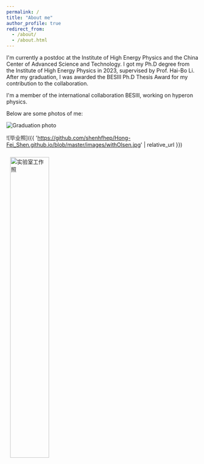 ```yaml
---
permalink: /
title: "About me"
author_profile: true
redirect_from: 
  - /about/
  - /about.html
---
```


I'm currently a postdoc at the Institute of High Energy Physics and the China Center of Advanced Science and Technology. I got my Ph.D degree from the Institute of High Energy Physics in 2023, supervised by Prof. Hai-Bo Li. After my graduation, I was awarded the BESIII Ph.D Thesis Award for my contribution to the collaboration.

I'm a member of the international collaboration BESIII, working on hyperon physics.

Below are some photos of me:


![Graduation photo](https://github.com/shenhfhep/Hong-Fei_Shen.github.io/blob/master/images/withHaibo.jpg)
<!-- Markdown 写法 -->
![毕业照]({{ 'https://github.com/shenhfhep/Hong-Fei_Shen.github.io/blob/master/images/withOlsen.jpg' | relative_url }})

<!-- HTML 精细控制 -->
<img src="{{ 'https://github.com/shenhfhep/Hong-Fei_Shen.github.io/blob/master/images/withOlsen.jpg' | relative_url }}" 
     alt="实验室工作照" 
     style="width: 45%; margin: 10px;">
